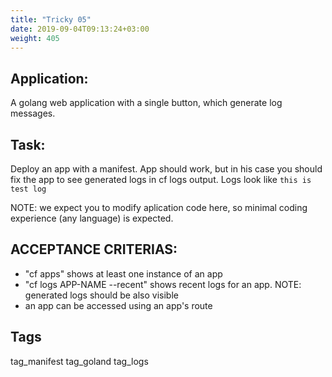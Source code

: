 ```yaml
---
title: "Tricky 05"
date: 2019-09-04T09:13:24+03:00
weight: 405
---
```


## Application:
A golang web application with a single button, which generate log messages.

## Task:
Deploy an app with a manifest.
App should work, but in his case you should fix the app to see generated logs
in cf logs output. Logs look like `this is test log`

NOTE: we expect you to modify aplication code here, so minimal 
coding experience (any language) is expected.

## ACCEPTANCE CRITERIAS:
- "cf apps" shows at least one instance of an app
- "cf logs APP-NAME --recent" shows recent logs for an app. 
  NOTE: generated logs should be also visible
- an app can be accessed using an app's route

## Tags
tag_manifest tag_goland tag_logs


